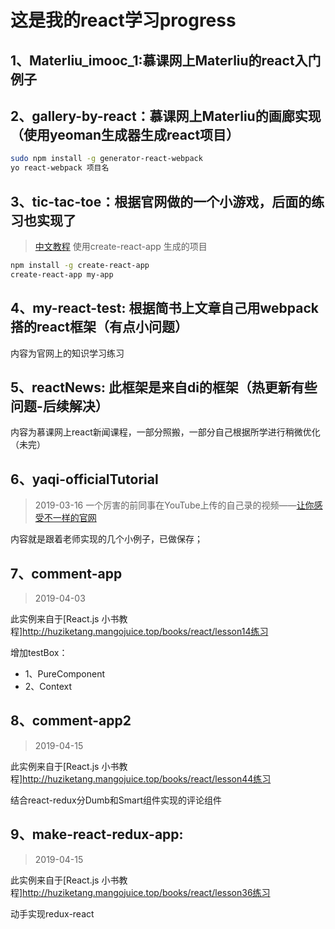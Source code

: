 # 这是我的react学习progress

## 1、Materliu_imooc_1:慕课网上Materliu的react入门例子
## 2、gallery-by-react：慕课网上Materliu的画廊实现（使用yeoman生成器生成react项目）

```bash
sudo npm install -g generator-react-webpack
yo react-webpack 项目名
```
## 3、tic-tac-toe：根据官网做的一个小游戏，后面的练习也实现了
> [中文教程](http://www.css88.com/react/tutorial/tutorial.html)
使用create-react-app 生成的项目

```bash
npm install -g create-react-app
create-react-app my-app
```
## 4、my-react-test: 根据简书上文章自己用webpack搭的react框架（有点小问题）

内容为官网上的知识学习练习

## 5、reactNews: 此框架是来自di的框架（热更新有些问题-后续解决）

内容为慕课网上react新闻课程，一部分照搬，一部分自己根据所学进行稍微优化（未完）

## 6、yaqi-officialTutorial
> 2019-03-16
一个厉害的前同事在YouTube上传的自己录的视频——[让你感受不一样的官网](https://www.youtube.com/channel/UCjkEwdL2bqD8mHNkN0aXL1w)

内容就是跟着老师实现的几个小例子，已做保存；

## 7、comment-app
> 2019-04-03

此实例来自于[React.js 小书教程]http://huziketang.mangojuice.top/books/react/lesson14练习

增加testBox：
* 1、PureComponent
* 2、Context

## 8、comment-app2
> 2019-04-15

此实例来自于[React.js 小书教程]http://huziketang.mangojuice.top/books/react/lesson44练习

结合react-redux分Dumb和Smart组件实现的评论组件

## 9、make-react-redux-app:
> 2019-04-15

此实例来自于[React.js 小书教程]http://huziketang.mangojuice.top/books/react/lesson36练习

动手实现redux-react
